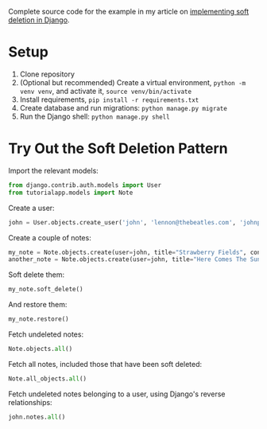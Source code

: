 
Complete source code for the example in my article on [implementing soft deletion in Django](https://dev.to/bikramjeetsingh/a-comprehensive-guide-to-django-middleware-2fee).

# Setup

1. Clone repository
2. (Optional but recommended) Create a virtual environment, `python -m venv venv`, and activate it, `source venv/bin/activate`
3. Install requirements, `pip install -r requirements.txt`
4. Create database and run migrations: `python manage.py migrate`
5. Run the Django shell: `python manage.py shell`

# Try Out the Soft Deletion Pattern

Import the relevant models:

```python
from django.contrib.auth.models import User
from tutorialapp.models import Note
```

Create a user:

```python
john = User.objects.create_user('john', 'lennon@thebeatles.com', 'johnpassword')
```

Create a couple of notes:

```python
my_note = Note.objects.create(user=john, title="Strawberry Fields", content="Strawberry Fields Forever")
another_note = Note.objects.create(user=john, title="Here Comes The Sun", content="It's All Right")
```

Soft delete them:

```python
my_note.soft_delete()
```

And restore them:

```python
my_note.restore()
```

Fetch undeleted notes:

```python
Note.objects.all()
```

Fetch all notes, included those that have been soft deleted:

```python
Note.all_objects.all()
```

Fetch undeleted notes belonging to a user, using Django's reverse relationships:

```python
john.notes.all()
```
